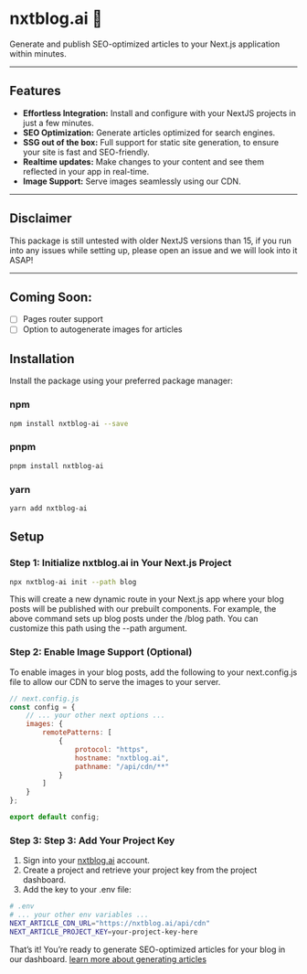 # nxtblog.ai 🚀

Generate and publish SEO-optimized articles to your Next.js application within minutes. 

---

## Features
- **Effortless Integration:** Install and configure with your NextJS projects in just a few minutes.
- **SEO Optimization:** Generate articles optimized for search engines.
- **SSG out of the box:** Full support for static site generation, to ensure your site is fast and SEO-friendly.
- **Realtime updates:** Make changes to your content and see them reflected in your app in real-time.
- **Image Support:** Serve images seamlessly using our CDN.

---

## Disclaimer
This package is still untested with older NextJS versions than 15, if you run into any issues while setting up, please open an issue and we will look into it ASAP!

---

## Coming Soon:
- [ ] Pages router support
- [ ] Option to autogenerate images for articles

## Installation

Install the package using your preferred package manager:

### npm
```bash
npm install nxtblog-ai --save
```

### pnpm
```bash
pnpm install nxtblog-ai
```

### yarn
```bash
yarn add nxtblog-ai
```

## Setup

### Step 1: Initialize nxtblog.ai in Your Next.js Project
    
```bash
npx nxtblog-ai init --path blog
```
This will create a new dynamic route in your Next.js app where your blog posts will be published with our prebuilt components. For example, the above command sets up blog posts under the /blog path. You can customize this path using the --path argument.

### Step 2: Enable Image Support (Optional)
To enable images in your blog posts, add the following to your next.config.js file to allow our CDN to serve the images to your server.
```javascript
// next.config.js
const config = {
    // ... your other next options ...
    images: {
        remotePatterns: [
            {
                protocol: "https",
                hostname: "nxtblog.ai",
                pathname: "/api/cdn/**"
            }
        ]
    }
};

export default config;
```

### Step 3: Step 3: Add Your Project Key

1. Sign into your [nxtblog.ai](https://nxtblog.ai) account.
2. Create a project and retrieve your project key from the project dashboard.
3. Add the key to your .env file:
    
```bash
# .env
# ... your other env variables ...
NEXT_ARTICLE_CDN_URL="https://nxtblog.ai/api/cdn"
NEXT_ARTICLE_PROJECT_KEY=your-project-key-here
```

That’s it! You’re ready to generate SEO-optimized articles for your blog in our dashboard.
[learn more about generating articles](https://nxtblog.ai/docs/generate-articles)


